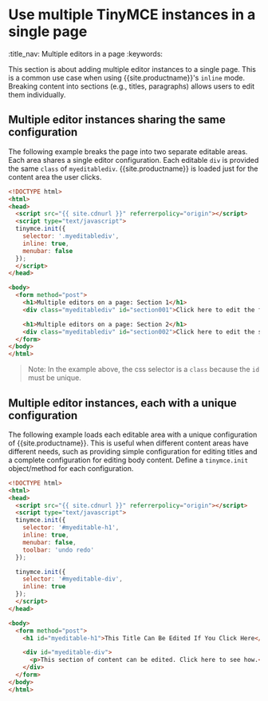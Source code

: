 # Use multiple TinyMCE instances in a single page
:title_nav: Multiple editors in a page
:keywords:

This section is about adding multiple editor instances to a single page. This is a common use case when using {{site.productname}}'s `inline` mode. Breaking content into sections (e.g., titles, paragraphs) allows users to edit them individually.

## Multiple editor instances sharing the same configuration

The following example breaks the page into two separate editable areas. Each area shares a single editor configuration. Each editable `div` is provided the same `class` of `myeditablediv`. {{site.productname}} is loaded just for the content area the user clicks.

```html
<!DOCTYPE html>
<html>
<head>
  <script src="{{ site.cdnurl }}" referrerpolicy="origin"></script>
  <script type="text/javascript">
  tinymce.init({
    selector: '.myeditablediv',
    inline: true,
    menubar: false
  });
  </script>
</head>

<body>
  <form method="post">
    <h1>Multiple editors on a page: Section 1</h1>
    <div class="myeditablediv" id="section001">Click here to edit the first section of content!</div>

    <h1>Multiple editors on a page: Section 2</h1>
    <div class="myeditablediv" id="section002">Click here to edit the second section of content!</div>
  </form>
</body>
</html>
```
> Note: In the example above, the css selector is a `class` because the `id` must be unique.

## Multiple editor instances, each with a unique configuration

The following example loads each editable area with a unique configuration of {{site.productname}}. This is useful when different content areas have different needs, such as providing simple configuration for editing titles and a complete configuration for editing body content. Define a `tinymce.init` object/method for each configuration.

```html
<!DOCTYPE html>
<html>
<head>
  <script src="{{ site.cdnurl }}" referrerpolicy="origin"></script>
  <script type="text/javascript">
  tinymce.init({
    selector: '#myeditable-h1',
    inline: true,
    menubar: false,
    toolbar: 'undo redo'
  });

  tinymce.init({
    selector: '#myeditable-div',
    inline: true
  });
  </script>
</head>

<body>
  <form method="post">
    <h1 id="myeditable-h1">This Title Can Be Edited If You Click Here</h1>

    <div id="myeditable-div">
      <p>This section of content can be edited. Click here to see how.</p>
    </div>
  </form>
</body>
</html>
```

